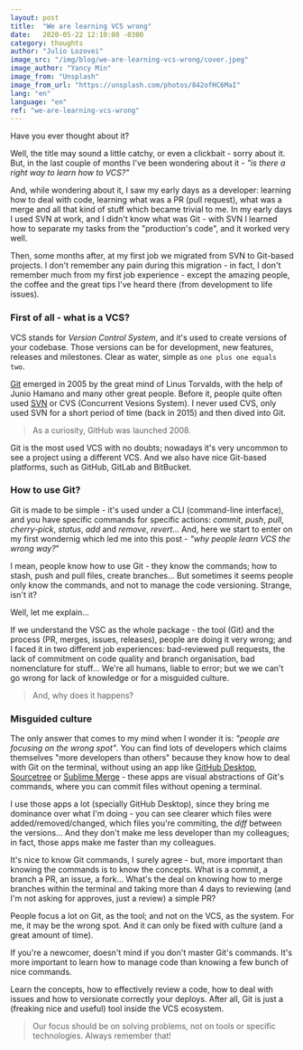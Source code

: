 ```yaml
---
layout: post
title:  "We are learning VCS wrong"
date:   2020-05-22 12:10:00 -0300
category: thoughts
author: "Julio Lozovei"
image_src: "/img/blog/we-are-learning-vcs-wrong/cover.jpeg"
image_author: "Yancy Min"
image_from: "Unsplash"
image_from_url: "https://unsplash.com/photos/842ofHC6MaI"
lang: "en"
language: "en"
ref: "we-are-learning-vcs-wrong"
---
```

Have you ever thought about it?
<!--more-->
Well, the title may sound a little catchy, or even a clickbait - sorry about it. But, in the last couple of months I've been wondering about it - _"is there a right way to learn how to VCS?"_

And, while wondering about it, I saw my early days as a developer: learning how to deal with code, learning what was a PR (pull request), what was a merge and all that kind of stuff which became trivial to me. In my early days I used SVN at work, and I didn't know what was Git - with SVN I learned how to separate my tasks from the "production's code", and it worked very well.

Then, some months after, at my first job we migrated from SVN to Git-based projects. I don't remember any pain during this migration - in fact, I don't remember much from my first job experience - except the amazing people, the coffee and the great tips I've heard there (from development to life issues).


### First of all - what is a VCS?
VCS stands for _Version Control System_, and it's used to create versions of your codebase. Those versions can be for development, new features, releases and milestones. Clear as water, simple as `one plus one equals two`.

[Git](https://git-scm.com/) emerged in 2005 by the great mind of Linus Torvalds, with the help of Junio Hamano and many other great people. Before it, people quite often used [SVN](https://www.google.com/search?q=svn&oq=svn&aqs=chrome..69i57.777j0j1&sourceid=chrome&ie=UTF-8) or CVS (Concurrent Vesions System). I never used CVS, only used SVN for a short period of time (back in 2015) and then dived into Git.

> As a curiosity, GitHub was launched 2008.

Git is the most used VCS with no doubts; nowadays it's very uncommon to see a project using a different VCS. And we also have nice Git-based platforms, such as GitHub, GitLab and BitBucket.


### How to use Git?
Git is made to be simple - it's used under a CLI (command-line interface), and you have specific commands for specific actions: _commit_, _push_, _pull_, _cherry-pick_, _status_, _add_ and _remove_, _revert_... And, here we start to enter on my first wondernig which led me into this post - _"why people learn VCS the wrong way?_"

I mean, people know how to use Git - they know the commands; how to stash, push and pull files, create branches... But sometimes it seems people only know the commands, and not to manage the code versioning. Strange, isn't it?

Well, let me explain...

If we understand the VSC as the whole package - the tool (Git) and the process (PR, merges, issues, releases), people are doing it very wrong; and I faced it in two different job experiences: bad-reviewed pull requests, the lack of commitment on code quality and branch organisation, bad nomenclature for stuff... We're all humans, liable to error; but we we can't go wrong for lack of knowledge or for a misguided culture.

> And, why does it happens?


### Misguided culture
The only answer that comes to my mind when I wonder it is: _"people are focusing on the wrong spot"_. You can find lots of developers which claims themselves "more developers than others" because they know how to deal with Git on the terminal, without using an app like [GitHub Desktop](https://desktop.github.com/), [Sourcetree](https://www.sourcetreeapp.com/) or [Sublime Merge](https://www.sublimemerge.com/) - these apps are visual abstractions of Git's commands, where you can commit files without opening a terminal.

I use those apps a lot (specially GitHub Desktop), since they bring me dominance over what I'm doing - you can see clearer which files were added/removed/changed, which files you're commiting, the _diff_ between the versions... And they don't make me less developer than my colleagues; in fact, those apps make me faster than my colleagues.

It's nice to know Git commands, I surely agree - but, more important than knowing the commands is to know the concepts. What is a commit, a branch a PR, an issue, a fork... What's the deal on knowing how to merge branches within the terminal and taking more than 4 days to reviewing (and I'm not asking for approves, just a review) a simple PR?

People focus a lot on Git, as the tool; and not on the VCS, as the system. For me, it may be the wrong spot. And it can only be fixed with culture (and a great amount of time).

If you're a newcomer, doesn't mind if you don't master Git's commands. It's more important to learn how to manage code than knowing a few bunch of nice commands.

Learn the concepts, how to effectively review a code, how to deal with issues and how to versionate correctly your deploys. After all, Git is just a (freaking nice and useful) tool inside the VCS ecosystem.

> Our focus should be on solving problems, not on tools or specific technologies. Always remember that!
